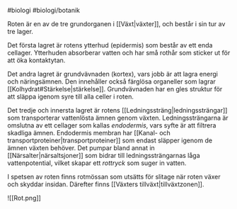#biologi #biologi/botanik 

Roten är en av de tre grundorganen i [[Växt|växter]], och består i sin tur av tre lager.

Det första lagret är rotens ytterhud (epidermis) som består av ett enda cellager. Ytterhuden absorberar vatten och har små rothår som sticker ut för att öka kontaktytan.

Det andra lagret är grundvävnaden (kortex), vars jobb är att lagra energi och näringsämnen. Den innehåller också färglösa organeller som lagrar [[Kolhydrat#Stärkelse|stärkelse]]. Grundvävnaden har en gles struktur för att släppa igenom syre till alla celler i roten.

Det tredje och innersta lagret är rotens [[Ledningssträng|ledningssträngar]] som transporterar vattenlösta ämnen genom växten. Ledningssträngarna är omslutna av ett cellager som kallas *endodermis*, vars syfte är att filtrera skadliga ämnen. Endodermis membran har [[Kanal- och transportproteiner|transportproteiner]] som endast släpper igenom de ämnen växten behöver. Det pumpar bland annat in [[Närsalter|närsaltsjoner]] som bidrar till ledningssträngarnas låga vattenpotential, vilket skapar ett *rottryck* som suger in vatten.

I spetsen av roten finns rotmössan som utsätts för slitage när roten växer och skyddar insidan. Därefter finns [[Växters tillväxt|tillväxtzonen]]. 

![[Rot.png]]

